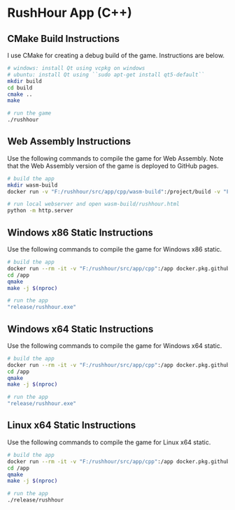 # RushHour App (C++)

## CMake Build Instructions

I use CMake for creating a debug build of the game. Instructions are below.

```bash
# windows: install Qt using vcpkg on windows
# ubuntu: install Qt using ``sudo apt-get install qt5-default``
mkdir build
cd build
cmake ..
make

# run the game
./rushhour
```

## Web Assembly Instructions

Use the following commands to compile the game for Web Assembly. Note that the Web Assembly version of the game is deployed to GitHub pages.

```bash
# build the app
mkdir wasm-build
docker run -v "F:/rushhour/src/app/cpp/wasm-build":/project/build -v "F:/rushhour/src/app/cpp":/project/source maukalinow/qtwasm_builder:5.14_latest

# run local webserver and open wasm-build/rushhour.html
python -m http.server
```

## Windows x86 Static Instructions

Use the following commands to compile the game for Windows x86 static.

```bash
# build the app
docker run --rm -it -v "F:/rushhour/src/app/cpp":/app docker.pkg.github.com/nathanesau/docker-qt/qt-win32s:1.0
cd /app
qmake
make -j $(nproc)

# run the app
"release/rushhour.exe"
```

## Windows x64 Static Instructions

Use the following commands to compile the game for Windows x64 static.

```bash
# build the app
docker run --rm -it -v "F:/rushhour/src/app/cpp":/app docker.pkg.github.com/nathanesau/docker-qt/qt-win64s:1.0
cd /app
qmake
make -j $(nproc)

# run the app
"release/rushhour.exe"
```

## Linux x64 Static Instructions

Use the following commands to compile the game for Linux x64 static.

```bash
# build the app
docker run --rm -it -v "F:/rushhour/src/app/cpp":/app docker.pkg.github.com/nathanesau/docker-qt/qt-static:1.0
cd /app
qmake
make -j $(nproc)

# run the app
./release/rushhour
```
